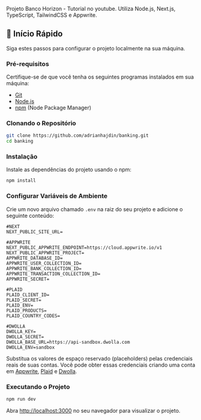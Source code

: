


Projeto Banco Horizon - Tutorial no youtube. Utiliza Node.js, Next.js, TypeScript, TailwindCSS e Appwrite.

## 🤸 **Início Rápido**

Siga estes passos para configurar o projeto localmente na sua máquina.

### **Pré-requisitos**

Certifique-se de que você tenha os seguintes programas instalados em sua máquina:

- [Git](https://git-scm.com/)
- [Node.js](https://nodejs.org/en)
- [npm](https://www.npmjs.com/) (Node Package Manager)

### **Clonando o Repositório**

```bash
git clone https://github.com/adrianhajdin/banking.git
cd banking
```

### **Instalação**

Instale as dependências do projeto usando o npm:

```bash
npm install
```

### **Configurar Variáveis de Ambiente**

Crie um novo arquivo chamado `.env` na raiz do seu projeto e adicione o seguinte conteúdo:

```env
#NEXT
NEXT_PUBLIC_SITE_URL=

#APPWRITE
NEXT_PUBLIC_APPWRITE_ENDPOINT=https://cloud.appwrite.io/v1
NEXT_PUBLIC_APPWRITE_PROJECT=
APPWRITE_DATABASE_ID=
APPWRITE_USER_COLLECTION_ID=
APPWRITE_BANK_COLLECTION_ID=
APPWRITE_TRANSACTION_COLLECTION_ID=
APPWRITE_SECRET=

#PLAID
PLAID_CLIENT_ID=
PLAID_SECRET=
PLAID_ENV=
PLAID_PRODUCTS=
PLAID_COUNTRY_CODES=

#DWOLLA
DWOLLA_KEY=
DWOLLA_SECRET=
DWOLLA_BASE_URL=https://api-sandbox.dwolla.com
DWOLLA_ENV=sandbox
```

Substitua os valores de espaço reservado (placeholders) pelas credenciais reais de suas contas. Você pode obter essas credenciais criando uma conta em [Appwrite](https://appwrite.io/?utm_source=youtube&utm_content=reactnative&ref=JSmastery), [Plaid](https://plaid.com/) e [Dwolla](https://www.dwolla.com/).

### **Executando o Projeto**

```bash
npm run dev
```

Abra [http://localhost:3000](http://localhost:3000) no seu navegador para visualizar o projeto.


